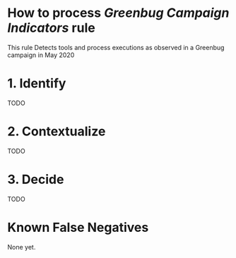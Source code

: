 # How to process *Greenbug Campaign Indicators* rule
This rule Detects tools and process executions as observed in a Greenbug campaign in May 2020

# 1. Identify
TODO

# 2. Contextualize
TODO

# 3. Decide
TODO

# Known False Negatives
None yet.
